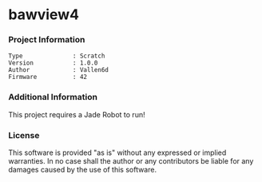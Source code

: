 bawview4
================



### Project Information
```
Type              : Scratch
Version           : 1.0.0
Author            : Vallen6d
Firmware          : 42
```

### Additional Information
This project requires a Jade Robot to run!

### License
This software is provided "as is" without any expressed or implied warranties.  In no case shall the author or any contributors be liable for any damages caused by the use of this software.

